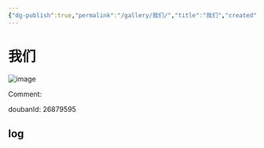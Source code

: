```yaml
---
{"dg-publish":true,"permalink":"/gallery/我们/","title":"我们","created":"2025-05-31T15:44:08.897+08:00"}
---
```



# 我们

![image](https://hiraeth-picbed.oss-cn-beijing.aliyuncs.com/20250531154407.webp)

Comment: 



doubanId: 26879595

## log

